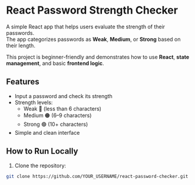 # React Password Strength Checker

A simple React app that helps users evaluate the strength of their passwords.  
The app categorizes passwords as **Weak**, **Medium**, or **Strong** based on their length.

This project is beginner-friendly and demonstrates how to use **React**, **state management**, and basic **frontend logic**.

## Features

- Input a password and check its strength
- Strength levels:
  - Weak 🔴 (less than 6 characters)
  - Medium 🟠 (6–9 characters)
  - Strong 🟢 (10+ characters)
- Simple and clean interface

## How to Run Locally

1. Clone the repository:

```bash
git clone https://github.com/YOUR_USERNAME/react-password-checker.git

